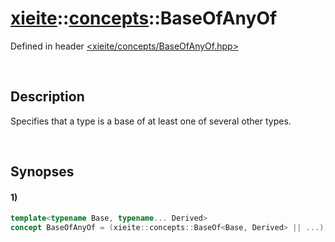 # [xieite](../xieite.md)\:\:[concepts](../concepts.md)\:\:BaseOfAnyOf
Defined in header [<xieite/concepts/BaseOfAnyOf.hpp>](../../include/xieite/concepts/BaseOfAnyOf.hpp)

&nbsp;

## Description
Specifies that a type is a base of at least one of several other types.

&nbsp;

## Synopses
#### 1)
```cpp
template<typename Base, typename... Derived>
concept BaseOfAnyOf = (xieite::concepts::BaseOf<Base, Derived> || ...);
```
